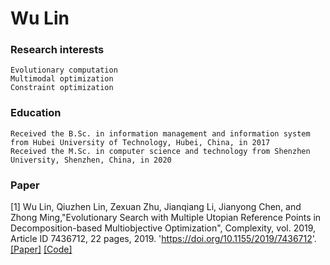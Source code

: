 # Wu Lin

### Research interests
    Evolutionary computation
    Multimodal optimization
    Constraint optimization

### Education
    Received the B.Sc. in information management and information system from Hubei University of Technology, Hubei, China, in 2017
    Received the M.Sc. in computer science and technology from Shenzhen University, Shenzhen, China, in 2020
    
### Paper

[1] Wu Lin, Qiuzhen Lin, Zexuan Zhu, Jianqiang Li, Jianyong Chen, and Zhong Ming,"Evolutionary Search with Multiple Utopian Reference Points in Decomposition-based Multiobjective Optimization", Complexity, vol. 2019, Article ID 7436712, 22 pages, 2019. 'https://doi.org/10.1155/2019/7436712'. [[Paper]](https://doi.org/10.1155/2019/7436712) [[Code]](https://github.com/wulinszu/MOEAD-MUP.git)



